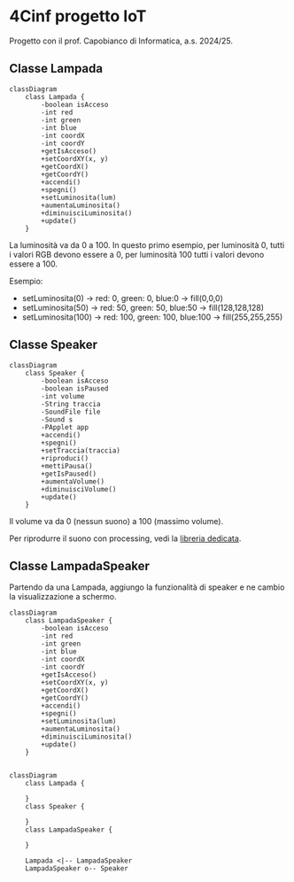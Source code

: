 # 4Cinf progetto IoT

Progetto con il prof. Capobianco di Informatica, a.s. 2024/25.

## Classe Lampada
```mermaid
classDiagram
    class Lampada {
        -boolean isAcceso
        -int red
        -int green
        -int blue
        -int coordX
        -int coordY
        +getIsAcceso()
        +setCoordXY(x, y)
        +getCoordX()
        +getCoordY()
        +accendi()
        +spegni()
        +setLuminosita(lum)
        +aumentaLuminosita()
        +diminuisciLuminosita()
        +update()
    }
```

La luminosità va da 0 a 100. In questo primo esempio, per luminosità 0, tutti i valori RGB devono essere a 0, per luminosità 100 tutti i valori devono essere a 100.

Esempio:

- setLuminosita(0)  -> red: 0, green: 0, blue:0 -> fill(0,0,0)
- setLuminosita(50)  -> red: 50, green: 50, blue:50 -> fill(128,128,128)
- setLuminosita(100)  -> red: 100, green: 100, blue:100 -> fill(255,255,255)

## Classe Speaker

```mermaid
classDiagram
    class Speaker {
        -boolean isAcceso
        -boolean isPaused
        -int volume
        -String traccia
        -SoundFile file
        -Sound s
        -PApplet app
        +accendi()
        +spegni()
        +setTraccia(traccia)
        +riproduci()
        +mettiPausa()
        +getIsPaused()
        +aumentaVolume()
        +diminuisciVolume()
        +update()
    }
```

Il volume va da 0 (nessun suono) a 100 (massimo volume).

Per riprodurre il suono con processing, vedi la [libreria dedicata](https://processing.org/reference/libraries/sound/SoundFile_play_.html).


## Classe LampadaSpeaker

Partendo da una Lampada, aggiungo la funzionalità di speaker e ne cambio la visualizzazione a schermo.

```mermaid
classDiagram
    class LampadaSpeaker {
        -boolean isAcceso
        -int red
        -int green
        -int blue
        -int coordX
        -int coordY
        +getIsAcceso()
        +setCoordXY(x, y)
        +getCoordX()
        +getCoordY()
        +accendi()
        +spegni()
        +setLuminosita(lum)
        +aumentaLuminosita()
        +diminuisciLuminosita()
        +update()
    }
    
```
```mermaid
classDiagram
    class Lampada {
        
    }
    class Speaker {
        
    }
    class LampadaSpeaker {
        
    }
    
    Lampada <|-- LampadaSpeaker
    LampadaSpeaker o-- Speaker
```
